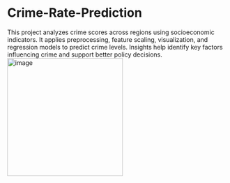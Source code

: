 # Crime-Rate-Prediction
 This project analyzes crime scores across regions using socioeconomic indicators. It applies preprocessing, feature scaling, visualization, and regression models to predict crime levels. Insights help identify key factors influencing crime and support better policy decisions.<br>
<img width="265" height="270" alt="image" src="https://github.com/user-attachments/assets/81419f7d-6e89-4dca-b11f-15235d479acd" />
